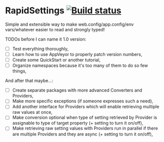 # RapidSettings [![Build status](https://ci.appveyor.com/api/projects/status/1r2o5w4tsg11fatf/branch/master?svg=true)](https://ci.appveyor.com/project/baterja/rapidsettings/branch/master)
Simple and extensible way to make web.config/app.config/env vars/whatever easier to read and strongly typed!

TODOs before I can name it 1.0 version:
- [ ] Test everything thoroughly,
- [ ] Learn how to use AppVeyor to properly patch version numbers,
- [ ] Create some QuickStart or another tutorial,
- [ ] Organize namespaces because it's too many of them to do so few things,

And after that maybe...:
- [ ] Create separate packages with more advanced Converters and Providers,
- [ ] Make more specific exceptions (if someone expresses such a need),
- [ ] Add another interface for Providers which will enable retrieving multiple raw values at once,
- [ ] Make conversion optional when type of setting retrieved by Provider is assignable to type of target property (+ setting to turn it on/off),
- [ ] Make retrieving raw setting values with Providers run in parallel if there are multiple Providers and they are async (+ setting to turn it on/off),